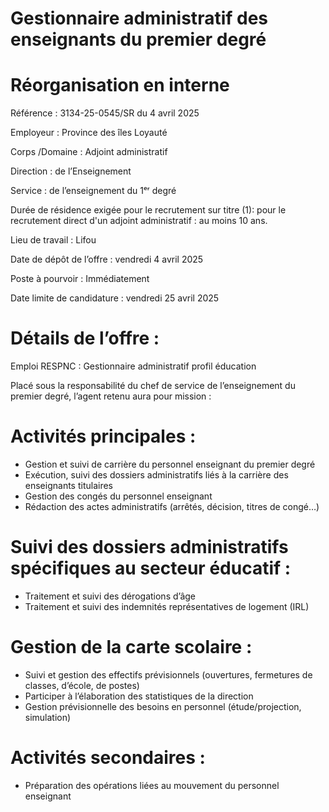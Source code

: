 # Gestionnaire administratif des enseignants du premier degré

# Réorganisation en interne

Référence : 3134-25-0545/SR du 4 avril 2025

Employeur : Province des îles Loyauté

Corps /Domaine : Adjoint administratif

Direction : de l’Enseignement

Service : de l’enseignement du 1ᵉʳ degré

Durée de résidence exigée pour le recrutement sur titre (1): pour le recrutement direct d'un adjoint administratif : au moins 10 ans.

Lieu de travail : Lifou

Date de dépôt de l’offre : vendredi 4 avril 2025

Poste à pourvoir : Immédiatement

Date limite de candidature : vendredi 25 avril 2025

# Détails de l’offre :

Emploi RESPNC : Gestionnaire administratif profil éducation

Placé sous la responsabilité du chef de service de l’enseignement du premier degré, l’agent retenu aura pour mission :

# Activités principales :

- Gestion et suivi de carrière du personnel enseignant du premier degré
- Exécution, suivi des dossiers administratifs liés à la carrière des enseignants titulaires
- Gestion des congés du personnel enseignant
- Rédaction des actes administratifs (arrêtés, décision, titres de congé…)

# Suivi des dossiers administratifs spécifiques au secteur éducatif :

- Traitement et suivi des dérogations d’âge
- Traitement et suivi des indemnités représentatives de logement (IRL)

# Gestion de la carte scolaire :

- Suivi et gestion des effectifs prévisionnels (ouvertures, fermetures de classes, d’école, de postes)
- Participer à l’élaboration des statistiques de la direction
- Gestion prévisionnelle des besoins en personnel (étude/projection, simulation)

# Activités secondaires :

- Préparation des opérations liées au mouvement du personnel enseignant